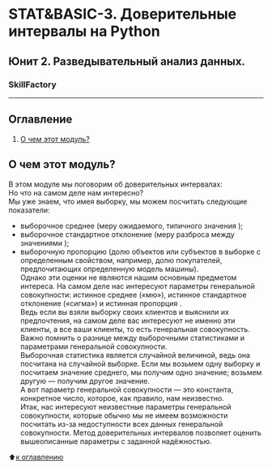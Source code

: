 # STAT&BASIC-3. Доверительные интервалы на Python 
## Юнит 2. Разведывательный анализ данных. 
### SkillFactory
---
## Оглавление  
1. [О чем этот модуль?](https://github.com/luhakv/study_works/blob/master/SkillFactory/unit_2/STAT%26BASIC_3/README.md#О-чем-этот-модуль?)  

## О чем этот модуль?
В этом модуле мы поговорим об доверительных интервалах:  
Но что на самом деле нам интересно?  
Мы уже знаем, что имея выборку, мы можем посчитать следующие показатели:  
- выборочное среднее (меру ожидаемого, типичного значения );
- выборочное стандартное отклонение (меру разброса между значениями );
- выборочную пропорцию (долю объектов или субъектов в выборке с определенным свойством, например, долю покупателей, предпочитающих определенную модель машины).  
Однако эти оценки не являются нашим основным предметом интереса. На самом деле нас интересуют параметры генеральной совокупности: истинное среднее  («мю»), истинное стандартное отклонение  («сигма») и истинная пропорция .  
Ведь если вы взяли выборку своих клиентов и выяснили их предпочтения, на самом деле вас интересуют не именно эти клиенты, а все ваши клиенты, то есть генеральная совокупность.  
Важно помнить о разнице между выборочными статистиками и параметрами генеральной совокупности.  
Выборочная статистика является случайной величиной, ведь она посчитана на случайной выборке. Если мы возьмем одну выборку и посчитаем значение среднего, мы получим одно значение; возьмем другую — получим другое значение.  
А вот параметр генеральной совокупности — это константа, конкретное число, которое, как правило, нам неизвестно.  
Итак, нас интересуют неизвестные параметры генеральной совокупности, которые обычно мы не имеем возможности посчитать из-за недоступности всех данных генеральной совокупности.
Метод доверительных интервалов позволяет оценить вышеописанные параметры с заданной надёжностью.  

:arrow_up:[к оглавлению](https://github.com/luhakv/study_works/blob/master/SkillFactory/unit_2/STAT%26BASIC_3/README.md#Оглавление)
